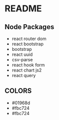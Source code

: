 # README

Node Packages
--------------
- react router dom
- react bootstrap 
- bootstrap
- react uuid
- csv-parse
- react hook form
- react chart js2
- react query

COLORS
-----
- #01968d
- #fbc724
- #fbc724


<!-- 
 <Row xs={1} md={3} className="pt-md-5">
      <Col className="selling-point">
        <h3 className='text-center pb-2'>CREATE GOALS</h3>
        <img src='https://via.placeholder.com/200' alt="selling point" className="rounded-circle"/>
        <br/>
        <br/>
      </Col>
   </Row> -->